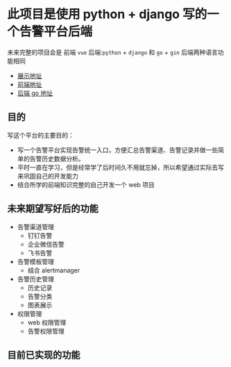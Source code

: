 # 此项目是使用 python + django 写的一个告警平台后端
  未来完整的项目会是 前端 `vue` 后端:`python` + `django` 和 `go` + `gin`
  后端两种语言功能相同
- [展示地址]() 
- [前端地址]() 
- [后端 go 地址]()
## 目的
写这个平台的主要目的：
- 写一个告警平台实现告警统一入口，方便汇总告警渠道、告警记录并做一些简单的告警历史数据分析。
- 平时一直在学习，但是经常学了后时间久不用就忘掉，所以希望通过实际去写来巩固自己的开发能力
- 结合所学的前端知识完整的自己开发一个 web 项目
## 未来期望写好后的功能
- 告警渠道管理
  - 钉钉告警
  - 企业微信告警
  - 飞书告警
- 告警模板管理
  - 结合 alertmanager
- 告警历史管理
  - 历史记录
  - 告警分类
  - 图表展示
- 权限管理
  - web 权限管理
  - 告警权限管理
## 目前已实现的功能

  


